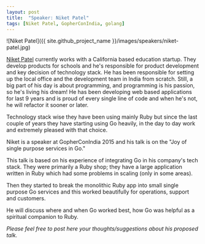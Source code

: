 ```yaml
---
layout: post
title:  "Speaker: Niket Patel"
tags: [Niket Patel, GopherConIndia, golang]
---
```


![Niket Patel]({{ site.github_project_name }}/images/speakers/niket-patel.jpg)

[Niket Patel](https://twitter.com/nexneo) currently works with a California based education startup. They develop products for schools and he's responsible for product development and key decision of technology stack. He has been responsible for setting up the local office and the development team in India from scratch. Still, a big part of his day is about programming, and programming is his passion, so he's living his dream! He has been developing web based applications for last 9 years and is proud of every single line of code and when he's not, he will refactor it sooner or later.

Technology stack wise they have been using mainly Ruby but since the last couple of years they have starting using Go heavily, in the day to day work and extremely pleased with that choice.

Niket is a speaker at GopherConIndia 2015 and his talk is on the "Joy of single purpose services in Go."

This talk is based on his experience of integrating Go in his company's tech stack. They were primarily a Ruby shop; they have a large application written in Ruby which had some problems in scaling (only in some areas).

Then they started to break the monolithic Ruby app into small single purpose Go services and this worked beautifully for operations, support and customers.

He will discuss where and when Go worked best, how Go was helpful as a spiritual companion to Ruby.

_Please feel free to post here your thoughts/suggestions about his proposed talk._
